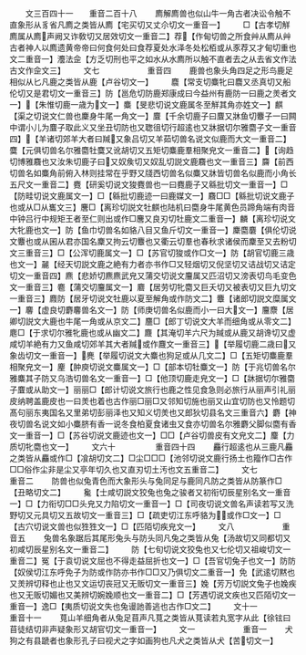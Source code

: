 <!-- { "loadSidebar": true } -->
　　文三百四十一　　重音二百十八
　　廌解廌兽也似山牛一角古者决讼令触不直象形从豸省凡廌之类皆从廌【宅买切又丈尒切文一重音一】
　　□【古孝切觧廌属从廌声阙又诈敎切又居效切文一重音二】荐【作甸切兽之所食艸从廌从艸古者神人以廌遗黄帝帝曰何食何处曰食荐夏处水泽冬处松栢或从豕荐又才甸切重也文二重音一】灋法佱【方乏切刑也平之如水从水廌所以触不直者去之从去省文作法古文作佱文三】
　　文七　　　　　　重音四
　　鹿兽也象头角四足之形鸟鹿足相似从匕凡鹿之类皆从鹿【卢谷切文一】
　　麎【常支切麋牝曰麎又丞真切又船伦切又是君切文一重音三】防【邕危切防鹿郑康成曰今益州有鹿防一曰鹿之羙者文一】【朱惟切鹿一歳为文一】麋【旻悲切说文鹿属冬至觧其角亦姓文一】麒【渠之切说文仁兽也麇身牛尾一角文一】麆【千余切鹿子曰麆又牀鱼切麞子一曰闗中谓小儿为麆子取此义又坐丑切防也又聦徂切行超逺也又牀据切尔雅麕子文一重音四】【羊诸切郊羊大者曰羬又象吕切又羊茹切兽名说文似鹿而大文一重音二】麌【元俱切兽名尔雅麕牡麌又讹胡切又五矩切麋鹿羣相聚皃文一重音二】【询趋切博雅麛也又汝朱切鹿子曰又奴矦切又奴乱切説文鹿麛也文一重音三】麡【前西切兽名如麋角前俯入林则挂常在乎野又牋西切兽名似麋又牀皆切兽名似鹿而小角长五尺文一重音二】麑【研奚切说文狻麑兽也一曰麑鹿子又緜批切文一重音一】□【防畦切说文鹿属文一】□【緜批切鹿迹一曰鹿媒文一】麛□□【緜批切说文鹿子也或从□从巂文三】麐□【离珍切説文牡麒也陆机曰麕身牛尾黄色员蹄角端有肉音中钟吕行中规矩王者至仁则出或作□麐又良刃切牡鹿文二重音一】麟【离珍切说文大牝鹿也文一】防【鱼巾切兽名如貉八目又鱼斤切文一重音一】麇麕麏【俱伦切说文麞也或从囷从君亦国名麇又拘云切麞也又衢云切羣也春秋求诸侯而麇至又去粉切文三重音三】□【公浑切鹿属文一】□【苏官切狻或作□文一】防【胡官切鹿三歳也文一】麉【经天切説文鹿之絶有力者亦书作□又轻烟切又倪坚切又诘战切又诘定切文一重音四】麃【悲娇切麃麃武皃又蒲交切说文麠属又匹沼切又滂表切鸟毛变色文一重音三】麅【蒲交切麠属文一】麔【居劳切牝麕又巨夭切又被表切又巨九切文一重音三】麚防【居牙切说文牡鹿以夏至解角或作防文二】麞【诸郎切説文糜属文一】麘【虚良切麝麘兽名文一】防【师庚切兽名似鹿而小一曰大文一】麠麖【居卿切説文大鹿也牛尾一角或从京文二】麢□【郎丁切说文大羊而细角或从零文二】麀□【于求切尔雅牝鹿也或从幽文二】麙【其淹切羊六尺为羬或从鹿又胡谗切又虚咸切羊絶有力又鱼咸切郊羊其大者羬或作麙文一重音三】【举履切鹿二歳曰又象齿切文一重音一】麂【举履切说文大麋也狗足或从几文二】□【五矩切麋鹿羣相聚皃文一】麈【肿庾切说文麋属文一】□【部本切牡麋文一】防【于兆切兽名尔雅麋其子防又乌浩切兽名文一重音一】□【他顶切鹿走皃文一】□【牀据切尔雅麕子麆或从助文一】丽丽□【郎计切说文旅行也鹿之性见食急则必旅行从丽声引礼丽皮纳聘盖鹿皮也一曰羙也着也古作丽□丽□又邻知切施也丽又山宜切防也又怜题切髙句丽东夷国名又里弟切彭丽泽也又知义切羙也又郎狄切县名文三重音六】麝【神夜切兽名说文如小麋脐有香一说冬食柏夏食诸虫又食亦切兽名尔雅麝父脚似麕有香文一重音一】□【苏谷切说文鹿迹也文一】□□【卢谷切兽皮有文皃文二】麜【力质切牝麕也文一】
　　文六十　　　　　重音四十四
　　麤行超逺也从三鹿凡麤之类皆从麤或作□【飡胡切文二】□尘□□□【池邻切说文鹿行扬土也籀作□古作□□俗作尘非是尘又亭年切久也又直刃切土汚也文五重音二】
　　文七　　　　　　重音二
　　防兽也似兔青色而大象形头与兔同足与鹿同凡防之类皆从防篆作□【丑略切文二】
　　毚【士咸切説文狡兔也兔之骏者又初衔切辰星别名文一重音一】□【力衔切□□头皃又力陷切文一重音一】□【司夜切说文兽名声读若写又洗野切又元具切又五故切文一重音三】□【疏吏切江东呼貉为或作□文一】□【古穴切说文兽也似狌狌文一】□【匹陌切疾皃文一】
　　文八　　　　　　重音五
　　兔兽名象踞后其尾形兔头与防头同凡兔之类皆从兔【汤故切又同都切又初咸切辰星别名文一重音二】
　　防【七旬切说文狡兔也又七伦切又祖峻切文一重音二】冤【于袁切说文屈也不得走益屈折也文一】□【吾官切兔子也文一】防防【奴侯切江东呼免子为防或作防亦书作□□又乃俱切文二重音一】免【武逺切黙也又羙辨切释也止也又文运切丧冠又无贩切文一重音三】婏【芳万切説文兔子也婏疾也又无贩切媚也又美辨切婉婏顺也文一重音二】□【芳遇切说文疾也又匹陌切文一重音一】逸□【夷质切说文失也兔谩訑善逃也古作□文二】
　　文十一　　　　　重音十一
　　萈山羊细角者从兔足苜声凡萈之类皆从萈读若丸宽字从此【徐铉曰苜徒结切非声疑象形又胡官切文一重音一】
　　文一　　　　　　重音一
　　犬狗之有县蹏者也象形孔子曰视犬之字如画狗也凡犬之类皆从犬【苦切文一】
